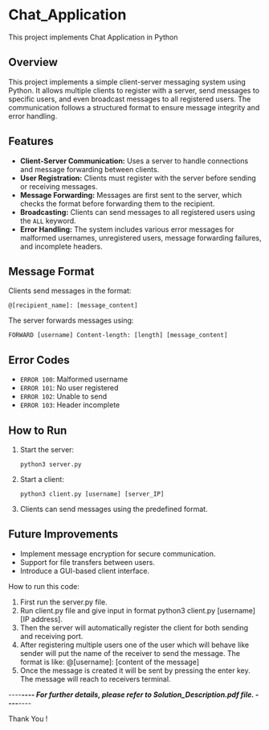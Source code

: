 # Chat_Application
This project implements Chat Application in Python
 
## Overview

This project implements a simple client-server messaging system using Python. It allows multiple clients to register with a server, send messages to specific users, and even broadcast messages to all registered users. The communication follows a structured format to ensure message integrity and error handling.

## Features

- **Client-Server Communication:** Uses a server to handle connections and message forwarding between clients.
- **User Registration:** Clients must register with the server before sending or receiving messages.
- **Message Forwarding:** Messages are first sent to the server, which checks the format before forwarding them to the recipient.
- **Broadcasting:** Clients can send messages to all registered users using the `ALL` keyword.
- **Error Handling:** The system includes various error messages for malformed usernames, unregistered users, message forwarding failures, and incomplete headers.

## Message Format

Clients send messages in the format:  
```
@[recipient_name]: [message_content]
```
The server forwards messages using:  
```
FORWARD [username] Content-length: [length] [message_content]
```

## Error Codes

- `ERROR 100`: Malformed username  
- `ERROR 101`: No user registered  
- `ERROR 102`: Unable to send  
- `ERROR 103`: Header incomplete  

## How to Run

1. Start the server:  
   ```
   python3 server.py
   ```
2. Start a client:  
   ```
   python3 client.py [username] [server_IP]
   ```
3. Clients can send messages using the predefined format.

## Future Improvements

- Implement message encryption for secure communication.
- Support for file transfers between users.
- Introduce a GUI-based client interface.


How to run this code:
1. First run the server.py file.
2. Run client.py file and give input in format python3 client.py [username] [IP address].
3. Then the server will automatically register the client for both sending and receiving port.
4. After registering multiple users one of the user which will behave like sender will put the name of the receiver to send the message. The format is like:                @[username]: [content of the message]
5. Once the message is created it will be sent by pressing the enter key. The message will reach to receivers terminal.

----***----        For further details, please refer to **Solution_Description.pdf** file.      ----***----

Thank You !
